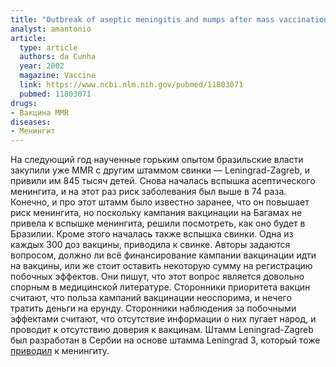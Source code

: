 ```yaml
---
title: "Outbreak of aseptic meningitis and mumps after mass vaccination with MMR vaccine using the Leningrad-Zagreb mumps strain"
analyst: amantonio
article:
  type: article
  authors: da Cunha
  year: 2002
  magazine: Vaccine
  link: https://www.ncbi.nlm.nih.gov/pubmed/11803071
  pubmed: 11803071
drugs:
- Вакцина MMR
diseases:
- Менингит
---
```


На следующий год наученные горьким опытом бразильские власти закупили уже MMR с другим штаммом свинки — Leningrad-Zagreb, и привили им 845 тысяч детей. Снова началась вспышка асептического менингита, и на этот раз риск заболевания был выше в 74 раза. Конечно, и про этот штамм было известно заранее, что он повышает риск менингита, но поскольку кампания вакцинации на Багамах не привела к вспышке менингита, решили посмотреть, как оно будет в Бразилии. Кроме этого началась также вспышка свинки. Одна из каждых 300 доз вакцины, приводила к свинке.
Авторы задаются вопросом, должно ли всё финансирование кампании вакцинации идти на вакцины, или же стоит оставить некоторую сумму на регистрацию побочных эффектов. Они пишут, что этот вопрос является довольно спорным в медицинской литературе. Сторонники приоритета вакцин считают, что польза кампаний вакцинации неоспорима, и нечего тратить деньги на ерунду. Сторонники наблюдения за побочными эффектами считают, что отсутствие информации о них пугает народ, и проводит к отсутствию доверия к вакцинам.
Штамм Leningrad-Zagreb был разработан в Сербии на основе штамма Leningrad 3, который тоже [приводил](https://www.ncbi.nlm.nih.gov/pubmed/2726323) к менингиту.
